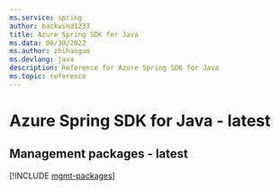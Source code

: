 ```yaml
---
ms.service: spring
author: backwind1233
title: Azure Spring SDK for Java
ms.data: 08/30/2022
ms.author: zhihaoguo
ms.devlang: java
description: Reference for Azure Spring SDK for Java
ms.topic: reference
---
```

# Azure Spring SDK for Java - latest

## Management packages - latest
[!INCLUDE [mgmt-packages](spring-mgmt-index.md)]